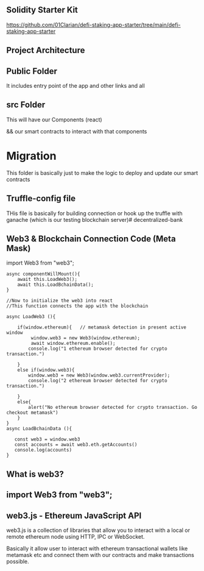 ## Solidity Starter Kit

https://github.com/01Clarian/defi-staking-app-starter/tree/main/defi-staking-app-starter

## Project Architecture

## Public Folder

It includes entry point of the app and other links and all

## src Folder

This will have our Components (react)

&& our smart contracts to interact with that components

# Migration

This folder is basically just to make the logic to deploy and update our smart contracts

## Truffle-config file

THis file is basically for building connection or hook up the truffle with ganache (which is our testing blockchain server)#   d e c e n t r a l i z e d - b a n k 
 
 

## Web3 & Blockchain Connection Code  (Meta Mask)

import Web3 from "web3";

    async componentWillMount(){
        await this.LoadWeb3();
        await this.LoadBchainData();
    }

    //Now to initialize the web3 into react
    //This function connects the app with the blockchain

    async LoadWeb3 (){

        if(window.ethereum){   // metamask detection in present active window
             window.web3 = new Web3(window.ethereum);
             await window.ethereum.enable();
            console.log("1 ethereum browser detected for crypto transaction.")

        }
        else if(window.web3){
            window.web3 = new Web3(window.web3.currentProvider);
            console.log("2 ethereum browser detected for crypto transaction.")

        }
        else{
            alert("No ethereum browser detected for crypto transaction. Go checkout metamask")
        }
    }
    async LoadBchainData (){

       const web3 = window.web3
       const accounts = await web3.eth.getAccounts()
       console.log(accounts)
    }


## What is web3?

## import Web3 from "web3"; 

## web3.js - Ethereum JavaScript API

web3.js is a collection of libraries that allow you to interact with a local or remote ethereum node using HTTP, IPC or WebSocket.

Basically it allow user to interact with ethereum transactional wallets like metamask etc and connect them with our contracts and make transactions possible. 